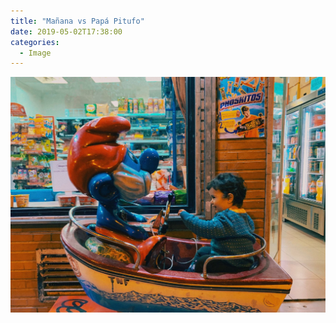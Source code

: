 ```yaml
---
title: "Mañana vs Papá Pitufo"
date: 2019-05-02T17:38:00
categories: 
  - Image
---
```

![Mañana vs Papá Pitufo](/assets/3b8eff8a53.jpg)